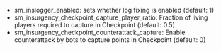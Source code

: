  * sm_inslogger_enabled: sets whether log fixing is enabled (default: 1)
 * sm_insurgency_checkpoint_capture_player_ratio: Fraction of living players required to capture in Checkpoint (default: 0.5)
 * sm_insurgency_checkpoint_counterattack_capture: Enable counterattack by bots to capture points in Checkpoint (default: 0)
